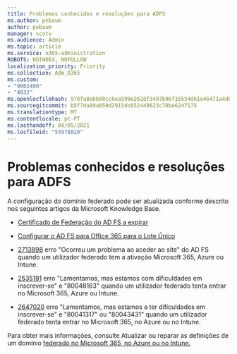 ```yaml
---
title: Problemas conhecidos e resoluções para ADFS
ms.author: pebaum
author: pebaum
manager: scotv
ms.audience: Admin
ms.topic: article
ms.service: o365-administration
ROBOTS: NOINDEX, NOFOLLOW
localization_priority: Priority
ms.collection: Adm_O365
ms.custom:
- "9002490"
- "4832"
ms.openlocfilehash: 970fa8abb00cc6ea599e262df3497b96f16554d61e4b471a4d8a62506b8cb483
ms.sourcegitcommit: b5f7da89a650d2915dc652449623c78be6247175
ms.translationtype: MT
ms.contentlocale: pt-PT
ms.lasthandoff: 08/05/2021
ms.locfileid: "53978820"
---
```

# <a name="common-issues-and-resolutions-for-adfs"></a>Problemas conhecidos e resoluções para ADFS

A configuração do domínio federado pode ser atualizada conforme descrito nos seguintes artigos da Microsoft Knowledge Base.

- [Certificado de Federação do AD FS a expirar](adfs-federation-certificate-expiring.md)

- [Configurar o AD FS para Office 365 para o Lote Único](https://docs.microsoft.com/office365/troubleshoot/active-directory/set-up-adfs-for-single-sign-on)

- [2713898](https://support.microsoft.com/help/2713898) erro "Ocorreu um problema ao aceder ao site" do AD FS quando um utilizador federado tem a ativação Microsoft 365, Azure ou Intune.

- [2535191](https://support.microsoft.com/help/2535191) erro "Lamentamos, mas estamos com dificuldades em inscrever-se" e "80048163" quando um utilizador federado tenta entrar no Microsoft 365, Azure ou Intune.

- [2647020](https://support.microsoft.com/help/2647020) erro "Lamentamos, mas estamos a ter dificuldades em inscrever-se" e "80041317" ou "80043431" quando um utilizador federado tenta entrar no Microsoft 365, no Azure ou no Intune.

Para obter mais informações, consulte Atualizar ou reparar as definições de um domínio [federado no Microsoft 365, no Azure ou no Intune.](https://docs.microsoft.com/office365/troubleshoot/active-directory/update-federated-domain-office-365)
